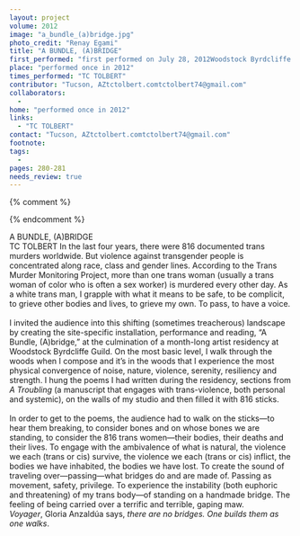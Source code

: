 ```yaml
---
layout: project
volume: 2012
image: "a_bundle_(a)bridge.jpg"
photo_credit: "Renay Egami"
title: "A BUNDLE, (A)BRIDGE"
first_performed: "first performed on July 28, 2012Woodstock Byrdcliffe Guild, Woodstock, NY"
place: "performed once in 2012"
times_performed: "TC TOLBERT"
contributor: "Tucson, AZtctolbert.comtctolbert74@gmail.com"
collaborators: 
  - 
home: "performed once in 2012"
links: 
  - "TC TOLBERT"
contact: "Tucson, AZtctolbert.comtctolbert74@gmail.com"
footnote: 
tags: 
  - 
pages: 280-281
needs_review: true
---
```


{% comment %} 

{% endcomment %}

 A BUNDLE, (A)BRIDGE<br>TC TOLBERT 
 In the last four years, there were 816 documented trans murders worldwide. But violence against transgender people is concentrated along race, class and gender lines. According to the Trans Murder Monitoring Project, more than one trans woman (usually a trans woman of color who is often a sex worker) is murdered every other day. As a white trans man, I grapple with what it means to be safe, to be complicit, to grieve other bodies and lives, to grieve my own. To pass, to have a voice.  
 <br>I invited the audience into this shifting (sometimes treacherous) landscape by creating the site-specific installation, performance and reading, “A Bundle, (A)bridge,” at the culmination of a month-long artist residency at Woodstock Byrdcliffe Guild. On the most basic level, I walk through the woods when I compose and it’s in the woods that I experience the most physical convergence of noise, nature, violence, serenity, resiliency and strength. I hung the poems I had written during the residency, sections from <em>A Troubling</em> (a manuscript that engages with trans-violence, both personal and systemic), on the walls of my studio and then filled it with 816 sticks.  
 <br>In order to get to the poems, the audience had to walk on the sticks—to hear them breaking, to consider bones and on whose bones we are standing, to consider the 816 trans women—their bodies, their deaths and their lives. To engage with the ambivalence of what is natural, the violence we each (trans or cis) survive, the violence we each (trans or cis) inflict, the bodies we have inhabited, the bodies we have lost. To create the sound of traveling over—passing—what bridges do and are made of. Passing as movement, safety, privilege. To experience the instability (both euphoric and threatening) of my trans body—of standing on a handmade bridge. The feeling of being carried over a terrific and terrible, gaping maw. 
 <br><em>Voyager</em>, Gloria Anzaldúa says, <em>there are no bridges. One builds them as one walks</em>.  
